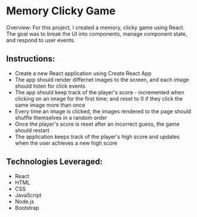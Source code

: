 # Memory Clicky Game

Overview:
For this project, I created a memory, clicky game using React. The goal was to break the UI into components, manage component state, and respond to user events.

## Instructions:
 - Create a new React application using Create React App
 - The app should render differnet images to the screen, and each image should listen for click events
 - The app should keep track of the player's score - incremented when clicking on an image for the first time; and reset to 0 if they click the same image more than once
 - Every time an image is clicked, the images rendered to the page should shuffle themselves in a random order
 - Once the player's score is reset after an incorrect guess, the game should restart
 - The application keeps track of the player's high score and updates when the user achieves a new high score


 ## Technologies Leveraged:
  - React
  - HTML
  - CSS
  - JavaScript
  - Node.js
  - Bootstrap
